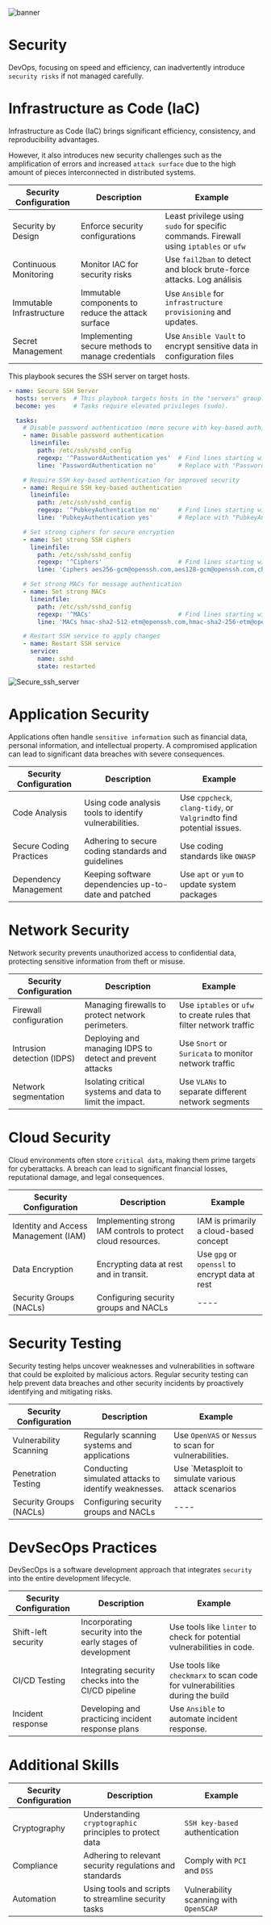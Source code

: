 ![banner](images/3.jpg)

# Security

DevOps, focusing on speed and efficiency, can inadvertently introduce `security risks` if not managed carefully. 

# Infrastructure as Code (IaC)

Infrastructure as Code (IaC) brings significant efficiency, consistency, and reproducibility advantages. 

However, it also introduces new security challenges such as the amplification of errors and increased `attack surface` due to the high amount of pieces interconnected in distributed systems.

| Security Configuration    | Description                                                  | Example                                                                                 |
|---------------------------|--------------------------------------------------------------|-----------------------------------------------------------------------------------------|
| Security by Design        | Enforce security configurations                              | Least privilege using `sudo` for specific commands. Firewall using `iptables` or `ufw`  | 
| Continuous Monitoring     | Monitor IAC for security risks                               | Use `fail2ban` to detect and block brute-force attacks. Log análisis                    |
| Immutable Infrastructure  | Immutable components to reduce the attack surface            | Use `Ansible` for `infrastructure provisioning` and updates.                            |
| Secret Management         | Implementing secure methods to manage credentials            | Use `Ansible Vault` to encrypt sensitive data in configuration files                    |

This playbook secures the SSH server on target hosts.
```yml
- name: Secure SSH Server
  hosts: servers  # This playbook targets hosts in the "servers" group.
  become: yes     # Tasks require elevated privileges (sudo).

  tasks:
    # Disable password authentication (more secure with key-based auth)
    - name: Disable password authentication
      lineinfile:
        path: /etc/ssh/sshd_config
        regexp: '^PasswordAuthentication yes'  # Find lines starting with "PasswordAuthentication yes"
        line: 'PasswordAuthentication no'      # Replace with "PasswordAuthentication no"

    # Require SSH key-based authentication for improved security
    - name: Require SSH key-based authentication
      lineinfile:
        path: /etc/ssh/sshd_config
        regexp: '^PubkeyAuthentication no'     # Find lines starting with "PubkeyAuthentication no"
        line: 'PubkeyAuthentication yes'       # Replace with "PubkeyAuthentication yes"

    # Set strong ciphers for secure encryption
    - name: Set strong SSH ciphers
      lineinfile:
        path: /etc/ssh/sshd_config
        regexp: '^Ciphers'                     # Find lines starting with "Ciphers"
        line: 'Ciphers aes256-gcm@openssh.com,aes128-gcm@openssh.com,chacha20-poly1305@openssh.com'  # Replace with recommended ciphers

    # Set strong MACs for message authentication
    - name: Set strong MACs
      lineinfile:
        path: /etc/ssh/sshd_config
        regexp: '^MACs'                        # Find lines starting with "MACs"
        line: 'MACs hmac-sha2-512-etm@openssh.com,hmac-sha2-256-etm@openssh.com,umac-128@openssh.com'  # Replace with recommended MACs

    # Restart SSH service to apply changes
    - name: Restart SSH service
      service:
        name: sshd
        state: restarted


```
![Secure_ssh_server](images/Secure_ssh_server..jpg)

# Application Security

Applications often handle `sensitive information` such as financial data, personal information, and intellectual property. A compromised application can lead to significant data breaches with severe consequences.

| Security Configuration    | Description                                                  | Example                                                                                 |
|---------------------------|--------------------------------------------------------------|-----------------------------------------------------------------------------------------|
| Code Analysis             | Using code analysis tools to identify vulnerabilities.       | Use `cppcheck`, `clang-tidy`, or `Valgrind`to find potential issues.                    | 
| Secure Coding Practices   | Adhering to secure coding standards and guidelines           | Use coding standards like `OWASP`                                                       |
| Dependency Management     | Keeping software dependencies up-to-date and patched         | Use `apt` or `yum` to update system packages                                            |


# Network Security

Network security prevents unauthorized access to confidential data, protecting sensitive information from theft or misuse.

| Security Configuration     | Description                                                  | Example                                                                                 |
|----------------------------|--------------------------------------------------------------|-----------------------------------------------------------------------------------------| 
| Firewall configuration     | Managing firewalls to protect network perimeters.            | Use `iptables` or `ufw` to create rules that filter network traffic                     | 
| Intrusion detection (IDPS) | Deploying and managing IDPS to detect and prevent attacks    | Use `Snort` or `Suricata` to monitor network traffic                                    |
| Network segmentation       | Isolating critical systems and data to limit the impact.     | Use `VLANs` to separate different network segments                                      |

# Cloud Security

Cloud environments often store `critical data`, making them prime targets for cyberattacks. A breach can lead to significant financial losses, reputational damage, and legal consequences.

| Security Configuration              | Description                                                  | Example                                                                          | 
|-------------------------------------|--------------------------------------------------------------|----------------------------------------------------------------------------------| 
| Identity and Access Management (IAM)| Implementing strong IAM controls to protect cloud resources. | IAM is primarily a cloud-based concept                                           | 
| Data Encryption                     | Encrypting data at rest and in transit.                      | Use `gpg` or `openssl` to encrypt data at rest                                   | 
| Security Groups (NACLs)             | Configuring security groups and NACLs                        | ----                                                                             |  

# Security Testing

Security testing helps uncover weaknesses and vulnerabilities in software that could be exploited by malicious actors. Regular security testing can help prevent data breaches and other security incidents by proactively identifying and mitigating risks.

| Security Configuration              | Description                                                  | Example                                                                          | 
|-------------------------------------|--------------------------------------------------------------|----------------------------------------------------------------------------------| 
| Vulnerability Scanning              | Regularly scanning systems and applications                  | Use `OpenVAS` or `Nessus` to scan for vulnerabilities.                           | 
| Penetration Testing                 | Conducting simulated attacks to identify weaknesses.         | Use `Metasploit to simulate various attack scenarios                             | 
| Security Groups (NACLs)             | Configuring security groups and NACLs                        | ----                                                                             |


# DevSecOps Practices

DevSecOps is a software development approach that integrates `security` into the entire development lifecycle.

| Security Configuration              | Description                                                  | Example                                                                          | 
|-------------------------------------|--------------------------------------------------------------|----------------------------------------------------------------------------------| 
| Shift-left security                 | Incorporating security into the early stages of development  | Use tools like `linter` to check for potential vulnerabilities in code.          | 
| CI/CD Testing                       | Integrating security checks into the CI/CD pipeline          | Use tools like `checkmarx` to scan code for vulnerabilities during the build     | 
| Incident response                   | Developing and practicing incident response plans            | Use `Ansible` to automate incident response.                                     |



# Additional Skills

| Security Configuration              | Description                                                  | Example                                                                          | 
|-------------------------------------|--------------------------------------------------------------|----------------------------------------------------------------------------------| 
| Cryptography                        | Understanding `cryptographic` principles to protect data     | `SSH key-based` authentication                                                   | 
| Compliance                          | Adhering to relevant security regulations and standards      | Comply with `PCI` and `DSS`                                                      | 
| Automation                          | Using tools and scripts to streamline security tasks         | Vulnerability scanning with `OpenSCAP`                                           |






